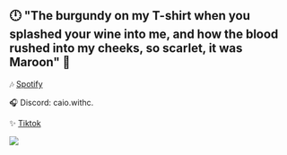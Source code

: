 ## 🕛 "The burgundy on my T-shirt when you splashed your wine into me, and how the blood rushed into my cheeks, so scarlet, it was Maroon" 🍷

🎶 [Spotify](https://open.spotify.com/user/12181855660?si=9b7a604e18aa4774)

🎧 Discord: caio.withc.

✨ [Tiktok](https://www.tiktok.com/@.pessoa.normal_?lang=pt-BR)

![]([https://assets.teenvogue.com/photos/6352906dd6b540dd757e618e/3:2/w_6524,h_4349,c_limit/Taylor%20Swift%20Midnights%20Press%20Shot%204_Photographer%20credit:%20Beth%20Garrabrant.jpg](https://pbs.twimg.com/media/Fm6pRIYaEAIxvkF.jpg:large))
